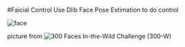 #Faicial Control
Use Dlib Face Pose Estimation to do control  

![face](http://ibug.doc.ic.ac.uk/media/uploads/images/300-w/figure_1_68.jpg)

picture from ![300 Faces In-the-Wild Challenge (300-W)](http://ibug.doc.ic.ac.uk/resources/300-W/)
